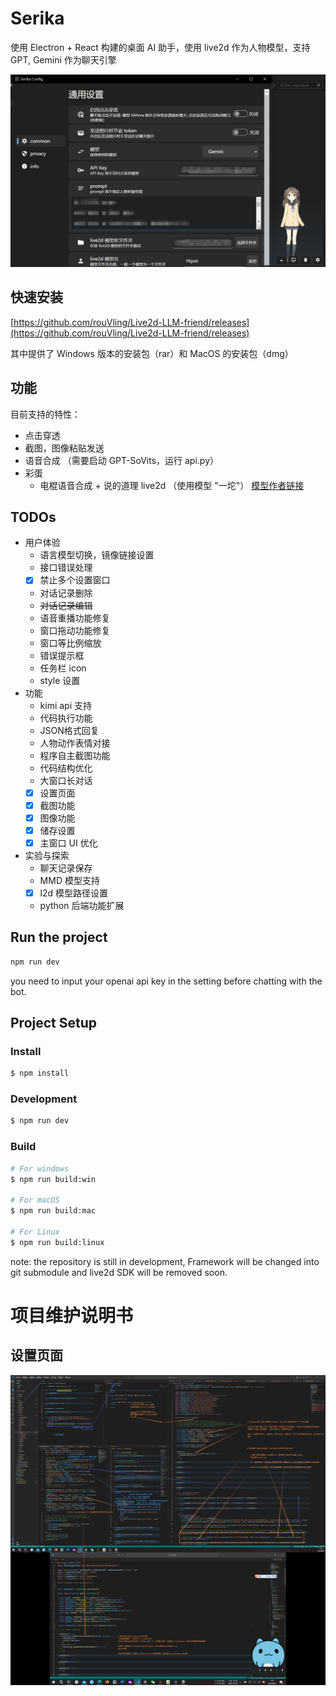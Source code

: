 # Serika

使用 Electron + React 构建的桌面 AI 助手，使用 live2d 作为人物模型，支持 GPT, Gemini 作为聊天引擎

![alt text](./readme-src/appearance.png)

## 快速安装

[https://github.com/rouVling/Live2d-LLM-friend/releases](https://github.com/rouVling/Live2d-LLM-friend/releases)

其中提供了 Windows 版本的安装包（rar）和 MacOS 的安装包（dmg）

## 功能

目前支持的特性：

- 点击穿透
- 截图，图像粘贴发送
- 语音合成 （需要启动 GPT-SoVits，运行 api.py）
- 彩蛋
  - 电棍语音合成 + 说的道理 live2d （使用模型 "一坨"） [模型作者链接](https://www.bilibili.com/video/BV1F94y1X7x6/)

## TODOs

- 用户体验
  - 语言模型切换，镜像链接设置
  - 接口错误处理
  - [x] 禁止多个设置窗口
  - 对话记录删除
  - ~~对话记录编辑~~
  - 语音重播功能修复
  - 窗口拖动功能修复
  - 窗口等比例缩放
  - 错误提示框
  - 任务栏 icon 
  - style 设置
- 功能
  - kimi api 支持
  - 代码执行功能
  - JSON格式回复
  - 人物动作表情对接
  - 程序自主截图功能
  - 代码结构优化
  - 大窗口长对话
  - [x] 设置页面
  - [x] 截图功能
  - [x] 图像功能
  - [x] 储存设置
  - [x] 主窗口 UI 优化
- 实验与探索
  - 聊天记录保存
  - MMD 模型支持
  - [x] l2d 模型路径设置
  - python 后端功能扩展



## Run the project

```bash
npm run dev
```

you need to input your openai api key in the setting before chatting with the bot.

## Project Setup

### Install

```bash
$ npm install
```

### Development

```bash
$ npm run dev
```

### Build

```bash
# For windows
$ npm run build:win

# For macOS
$ npm run build:mac

# For Linux
$ npm run build:linux
```

note: the repository is still in development, Framework will be changed into git submodule and live2d SDK will be removed soon.

# 项目维护说明书

## 设置页面

![](readme-src/maintain-config.png)
